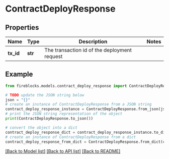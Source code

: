 # ContractDeployResponse


## Properties

Name | Type | Description | Notes
------------ | ------------- | ------------- | -------------
**tx_id** | **str** | The transaction id of the deployment request | 

## Example

```python
from fireblocks.models.contract_deploy_response import ContractDeployResponse

# TODO update the JSON string below
json = "{}"
# create an instance of ContractDeployResponse from a JSON string
contract_deploy_response_instance = ContractDeployResponse.from_json(json)
# print the JSON string representation of the object
print(ContractDeployResponse.to_json())

# convert the object into a dict
contract_deploy_response_dict = contract_deploy_response_instance.to_dict()
# create an instance of ContractDeployResponse from a dict
contract_deploy_response_from_dict = ContractDeployResponse.from_dict(contract_deploy_response_dict)
```
[[Back to Model list]](../README.md#documentation-for-models) [[Back to API list]](../README.md#documentation-for-api-endpoints) [[Back to README]](../README.md)


